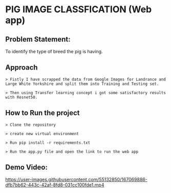 # PIG IMAGE CLASSFICATION (Web app)

## Problem Statement: 

To identify the type of breed the pig is having.

## Approach

    > Fistly I have scrapped the data from Google Images for Landrance and Large White Yorkshire and split them into Training and Testing set. 
    
    > Then using Transfer learning concept i got some satisfactory results with Resnet50.

## How to Run the project
    
    > Clone the repository 
    
    > create new virtual environment 
    
    > Run pip install -r requirements.txt
    
    > Run the app.py file and open the link to run the web app 

## Demo Video: 

https://user-images.githubusercontent.com/55132850/167069886-dfb7bb62-443c-42af-8fd8-031cc100fde1.mp4

